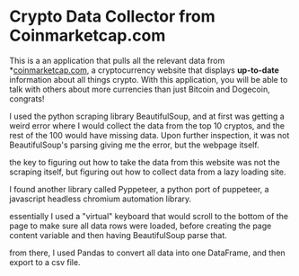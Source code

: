 # Crypto Data Collector from Coinmarketcap.com

This is a an application that pulls all the relevant data from *[coinmarketcap.com](coinmarketcap.com), a cryptocurrency website that displays **up-to-date** information about all things crypto. With this application, you will be able to talk with others about more currencies than just Bitcoin and Dogecoin, congrats!




I used the python scraping library BeautifulSoup, and at first was getting a weird error where I would collect the data from the top 10 cryptos, and the rest of the 100 would have missing data. Upon further inspection, it was not BeautifulSoup's parsing giving me the error, but the webpage itself.

the key to figuring out how to take the data from this website was not the scraping itself, but figuring out how to collect data from a lazy loading site.

I found another library called Pyppeteer, a python port of puppeteer, a javascript headless chromium automation library.

essentially I used a "virtual" keyboard that would scroll to the bottom of the page to make sure all data rows were loaded, before creating the page content variable and then having BeautifulSoup parse that.

from there, I used Pandas to convert all data into one DataFrame, and then export to a csv file.
